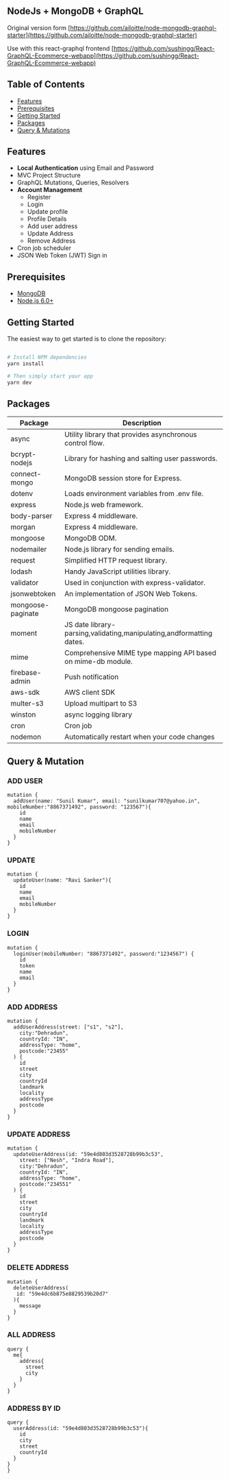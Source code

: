 NodeJs + MongoDB + GraphQL 
----------------------------------

Original version form [https://github.com/ailoitte/node-mongodb-graphql-starter](https://github.com/ailoitte/node-mongodb-graphql-starter)

Use with this react-graphql frontend [https://github.com/sushingg/React-GraphQL-Ecommerce-webapp](https://github.com/sushingg/React-GraphQL-Ecommerce-webapp)

Table of Contents
-----------------
- [Features](#features)
- [Prerequisites](#prerequisites)
- [Getting Started](#getting-started)
- [Packages](#packages)
- [Query & Mutations](#query-mutation)

Features
--------

- **Local Authentication** using Email and Password
- MVC Project Structure
- GraphQL Mutations, Queries, Resolvers
- **Account Management**
     - Register
     - Login
     - Update profile
     - Profile Details
     - Add user address
     - Update Address
     - Remove Address
- Cron job scheduler
- JSON Web Token (JWT) Sign in


Prerequisites
-------------

- [MongoDB](https://www.mongodb.org/downloads)
- [Node.js 6.0+](http://nodejs.org)


Getting Started
---------------

The easiest way to get started is to clone the repository:

```bash

# Install NPM dependencies
yarn install

# Then simply start your app
yarn dev
```

Packages
--------

| Package                         | Description                                                           |
| ------------------------------- | --------------------------------------------------------------------- |
| async                           | Utility library that provides asynchronous control flow.              |
| bcrypt-nodejs                   | Library for hashing and salting user passwords.                       |
| connect-mongo                   | MongoDB session store for Express.                                    |
| dotenv                          | Loads environment variables from .env file.                           |
| express                         | Node.js web framework.                                                |
| body-parser                     | Express 4 middleware.                                                 |
| morgan                          | Express 4 middleware.                                                 |
| mongoose                        | MongoDB ODM.                                                          |
| nodemailer                      | Node.js library for sending emails.                                   |
| request                         | Simplified HTTP request library.                                      |
| lodash                          | Handy JavaScript utilities library.                                   |
| validator                       | Used in conjunction with express-validator.                           |                                        
| jsonwebtoken                    | An implementation of JSON Web Tokens.                                 |                                        
| mongoose-paginate               | MongoDB mongoose pagination                                           |                                        
| moment                          | JS date library- parsing,validating,manipulating,andformatting dates. |
| mime                            | Comprehensive MIME type mapping API based on mime-db module.          |
| firebase-admin                  | Push notification                                                     |
| aws-sdk                         | AWS client SDK                                                        |
| multer-s3                       | Upload multipart to S3                                                |
| winston                         | async logging library                                                 |
| cron                            | Cron job                                                              |
| nodemon                         | Automatically restart when your code changes


Query & Mutation
----------------

### ADD USER

```
mutation {
  addUser(name: "Sunil Kumar", email: "sunilkumar707@yahoo.in", mobileNumber:"8867371492", password: "123567"){
    id
    name
    email
    mobileNumber
  }
}
```

### UPDATE

```
mutation {
  updateUser(name: "Ravi Sanker"){
    id
    name
    email
    mobileNumber
  }
}
```

### LOGIN

```
mutation {
  loginUser(mobileNumber: "8867371492", password:"1234567") {
    id
    token
    name
    email
  }
}
```

### ADD ADDRESS

```
mutation {
  addUserAddress(street: ["s1", "s2"], 
    city:"Dehradun", 
    countryId: "IN", 
    addressType: "home",
    postcode:"23455"
  ) {
    id
    street
    city
    countryId
    landmark
    locality
    addressType
    postcode
  }
}
```

### UPDATE ADDRESS

```
mutation {
  updateUserAddress(id: "59e4d803d3528728b99b3c53",
    street: ["Nesh", "Indra Road"], 
    city:"Dehradun", 
    countryId: "IN", 
    addressType: "home",
    postcode:"234551"
  ) {
    id
    street
    city
    countryId
    landmark
    locality
    addressType
    postcode
  }
}
```

### DELETE ADDRESS

```
mutation {
  deleteUserAddress(
   id: "59e4dc6b875e8829539b20d7"
  ){
    message
  }
}
```

### ALL ADDRESS

```
query {
  me{
    address{
      street
      city
    }
  }
}
```


### ADDRESS BY ID

```
query {
  userAddress(id: "59e4d803d3528728b99b3c53"){
    id
    city
    street
    countryId
  }
}
}
```
